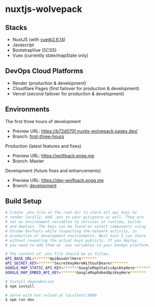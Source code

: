 # nuxtjs-wolvepack
## Stacks
- NuxtJS (with vue@2.6.14)
- Javascript
- BootstrapVue (SCSS)
- Vuex (currently state/mapState only)

## DevOps Cloud Platforms
- Render (production & development)
- Cloudflare Pages (first failover for production & development)
- Vercel (second failover for production & development)

## Environments

The first three hours of development
* Preview URL: https://b72d070f.nuxtjs-wolvepack.pages.dev/
* Branch: [first-three-hours](https://github.com/sg208/nuxtjs-wolvepack/tree/first-three-hours)

Production (latest features and fixes)
* Preview URL: https://wolfpack.engg.me
* Branch: Master

Development (future fixes and enhancements)
* Preview URL: https://dev-wolfpack.engg.me
* Branch: [development](https://github.com/sg208/nuxtjs-wolvepack/tree/development)

## Build Setup

```bash
# Create .env file at the root dir to store all api keys to
# render locally. Add .env to your gitignore as well. They are
# set as environment variables to services at runtime, builds
# and deploys. The keys can be found on select components using
# Chrome DevTools while inspecting the network activity, in
# production or development environments. Best hint I can share
# without revealing the actual keys publicly. If you deploy,
# you need to add them as .env variables to your DevOps platform.

# The content of .env file should be as follow.
API_BASE_URL=*******ApiBaseUrlHere*******
API_SECRET_KEY=*******SecretKeyHereWithoutBearer*******
GOOGLE_MAP_STATIC_API_KEY=*******GoogleMapStaticApiKeyHere*******
GOOGLE_MAP_EMBED_API_KEY=*******GoogleMapEmbedApiKeyHere*******

# Install dependencies
$ npm install

# Serve with hot reload at localhost:8000
$ npm run dev
```
